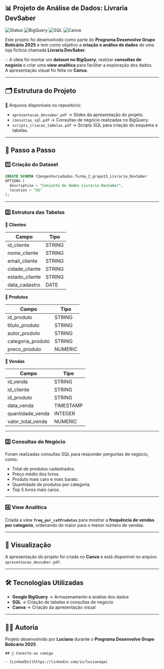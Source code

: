 ## 📊 Projeto de Análise de Dados: Livraria DevSaber  

![Status](https://img.shields.io/badge/status-finalizado-green)  ![BigQuery](https://img.shields.io/badge/BigQuery-Dataset-blue)  ![SQL](https://img.shields.io/badge/SQL-Scripts-lightgrey)  ![Canva](https://img.shields.io/badge/Canva-Apresentação-purple)  

Este projeto foi desenvolvido como parte do **Programa Desenvolve Grupo Boticário 2025** e tem como objetivo a **criação e análise de dados** de uma loja fictícia chamada **Livraria DevSaber**.  

💡 A ideia foi montar um **dataset no BigQuery**, realizar **consultas de negócio** e criar uma **view analítica** para facilitar a exploração dos dados.  
A apresentação visual foi feita no **Canva**.  

---

## 🗂️ Estrutura do Projeto  

📁 Arquivos disponíveis no repositório:  
- `apresentacao_devsaber.pdf` → Slides da apresentação do projeto.  
- `consultas_sql.pdf` → Consultas de negócio realizadas no BigQuery.  
- `scripts_criacao_tabelas.pdf` → Scripts SQL para criação do esquema e tabelas.  

---

## 🚀 Passo a Passo  

### 1️⃣ Criação do Dataset  

```sql
CREATE SCHEMA t1engenhariadados.Turma_2_grupo15_Livraria_DevSaber
OPTIONS (
  description = "Conjunto de dados Livraria DevSaber",
  location = "US"
);
````

---

### 2️⃣ Estrutura das Tabelas

**📌 Clientes**

| Campo          | Tipo   |
| -------------- | ------ |
| id_cliente     | STRING |
| nome_cliente   | STRING |
| email_cliente  | STRING |
| cidade_cliente | STRING |
| estado_cliente | STRING |
| data_cadastro  | DATE   |

**📌 Produtos**

| Campo             | Tipo    |
| ----------------- | ------- |
| id_produto        | STRING  |
| titulo_produto    | STRING  |
| autor_produto     | STRING  |
| categoria_produto | STRING  |
| preco_produto     | NUMERIC |

**📌 Vendas**

| Campo             | Tipo      |
| ----------------- | --------- |
| id_venda          | STRING    |
| id_cliente        | STRING    |
| id_produto        | STRING    |
| data_venda        | TIMESTAMP |
| quantidade_venda  | INTEGER   |
| valor_total_venda | NUMERIC   |

---

### 3️⃣ Consultas de Negócio

Foram realizadas consultas SQL para responder perguntas de negócio, como:

* Total de produtos cadastrados.
* Preço médio dos livros.
* Produto mais caro e mais barato.
* Quantidade de produtos por categoria.
* Top 5 livros mais caros.

---

### 4️⃣ View Analítica

Criada a view **`freq_por_catProdutos`** para mostrar a **frequência de vendas por categoria**, ordenando do maior para o menor número de vendas.

---

## 🎨 Visualização

A apresentação do projeto foi criada no **Canva** e está disponível no arquivo `apresentacao_devsaber.pdf`.

---

## 🛠️ Tecnologias Utilizadas

* **Google BigQuery** → Armazenamento e análise dos dados
* **SQL** → Criação de tabelas e consultas de negócio
* **Canva** → Criação da apresentação visual

---

## 👩‍💻 Autoria

Projeto desenvolvido por **Luciana** durante o **Programa Desenvolve Grupo Boticário 2025**.

```
## 🔗 Conecte-se comigo

- [LinkedIn](https://linkedin.com/in/lucianaqa)

